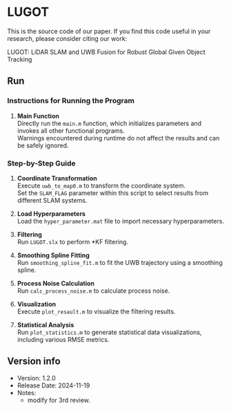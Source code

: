 # LUGOT

This is the source code of our paper. If you find this code useful in your research, please consider citing our work:

LUGOT: LiDAR SLAM and UWB Fusion for Robust Global Given Object Tracking

## Run

### Instructions for Running the Program

1. **Main Function**  
   Directly run the `main.m` function, which initializes parameters and invokes all other functional programs.  
   Warnings encountered during runtime do not affect the results and can be safely ignored.  

### Step-by-Step Guide

1. **Coordinate Transformation**  
   Execute `uwb_to_map0.m` to transform the coordinate system.  
   Set the `SLAM_FLAG` parameter within this script to select results from different SLAM systems.  

2. **Load Hyperparameters**  
   Load the `hyper_parameter.mat` file to import necessary hyperparameters.

3. **Filtering**  
   Run `LUGOT.slx` to perform *KF filtering.

4. **Smoothing Spline Fitting**  
   Run `smoothing_spline_fit.m` to fit the UWB trajectory using a smoothing spline.

6. **Process Noise Calculation**  
   Run `calc_process_noise.m` to calculate process noise.

7. **Visualization**  
   Execute `plot_resault.m` to visualize the filtering results.

8. **Statistical Analysis**  
   Run `plot_statistics.m` to generate statistical data visualizations, including various RMSE metrics.

## Version info
- Version: 1.2.0
- Release Date: 2024-11-19
- Notes:
  - modify for 3rd review.
